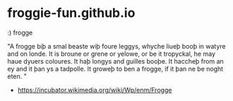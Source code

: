 # froggie-fun.github.io
:)
frogge

"A frogge biþ a smal beaste wiþ foure leggys, whyche liueþ booþ in watyre and on londe. It is broune or grene or yelowe, or be it tropyckal, he may haue dyuers coloures. It haþ longys and guilles booþe. It haccheþ from an ey and it þan ys a tadpolle. It groweþ to ben a frogge, if it þan ne be noght eten. "

- https://incubator.wikimedia.org/wiki/Wp/enm/Frogge
